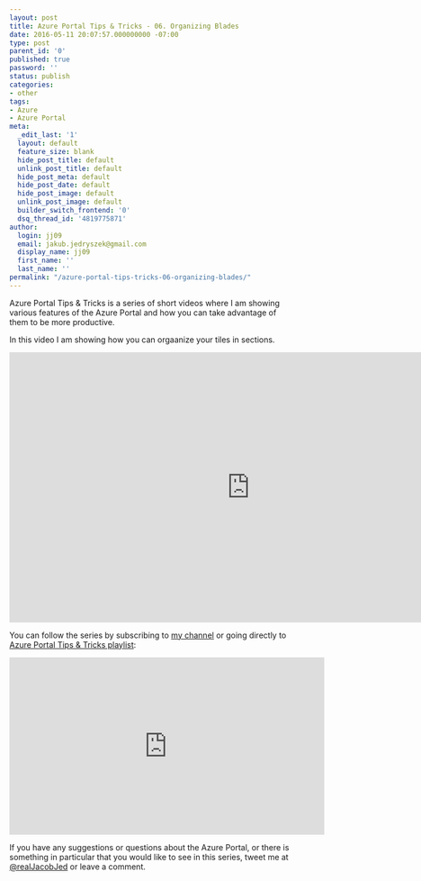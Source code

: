 ```yaml
---
layout: post
title: Azure Portal Tips & Tricks - 06. Organizing Blades
date: 2016-05-11 20:07:57.000000000 -07:00
type: post
parent_id: '0'
published: true
password: ''
status: publish
categories:
- other
tags:
- Azure
- Azure Portal
meta:
  _edit_last: '1'
  layout: default
  feature_size: blank
  hide_post_title: default
  unlink_post_title: default
  hide_post_meta: default
  hide_post_date: default
  hide_post_image: default
  unlink_post_image: default
  builder_switch_frontend: '0'
  dsq_thread_id: '4819775871'
author:
  login: jj09
  email: jakub.jedryszek@gmail.com
  display_name: jj09
  first_name: ''
  last_name: ''
permalink: "/azure-portal-tips-tricks-06-organizing-blades/"
---
```

<p>Azure Portal Tips &amp; Tricks is a series of short videos where I am showing various features of the Azure Portal and how you can take advantage of them to be more productive.</p>
<p>In this video I am showing how you can orgaanize your tiles in sections.</p>
<p><iframe width="854" height="480" src="https://www.youtube.com/embed/UwE2KoMbBV4" frameborder="0" allowfullscreen></iframe></p>
<p>You can follow the series by subscribing to <a href="http://youtube.com/JakubJedryszek">my channel</a> or going directly to <a href="https://www.youtube.com/playlist?list=PLFuGXEPUdlxLwxsfkvpdvAGInsLDfgvvC">Azure Portal Tips &amp; Tricks playlist</a>:</p>
<p><iframe src="https://www.youtube.com/embed/videoseries?list=PLFuGXEPUdlxLwxsfkvpdvAGInsLDfgvvC" width="560" height="315" frameborder="0" allowfullscreen="allowfullscreen"></iframe></p>
<p>If you have any suggestions or questions about the Azure Portal, or there is something in particular that you would like to see in this series, tweet me at <a href="https://twitter.com/realJacobJed">@realJacobJed</a> or leave a comment.</p>
